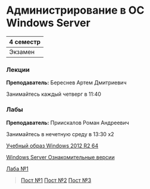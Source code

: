 # Администрирование в ОС Windows Server

|4 семестр|
|---|
|Экзамен|

### Лекции

**Преподаватель:** 	Береснев Артем Дмитриевич

Занимайтесь каждый четверг в 11:40


### Лабы

**Преподаватель:** Приискалов Роман Андреевич

Занимайтесь в нечетную среду в 13:30 x2

[Учебный образ Windows 2012 R2 64](https://t.me/ITSMDao/82)

[Windows Server Ознакомительные версии](https://www.microsoft.com/ru-ru/evalcenter/evaluate-windows-server)

[Лаба №1](../Files/WindowsServer/awin%20%231.docx)

> [Пост №1](https://t.me/ITSMDao/193) [Пост №2](https://t.me/ITSMDao/195) [Пост №3](https://t.me/ITSMDao/211) 
